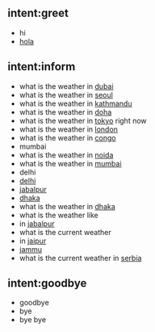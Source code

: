 ## intent:greet
- hi
- [hola](greet)

## intent:inform
- what is the weather in [dubai](location)
- what is the weather in [seoul](location)
- what is the weather in [kathmandu](location)
- what is the weather in [doha](location)
- what is the weather in [tokyo](location) right now
- what is the weather in [london](location)
- what is the weather in [congo](location)
- mumbai
- what is the weather in [noida](location)
- what is the weather in [mumbai](location)
- delhi
- [delhi](location)
- [jabalpur](location)
- [dhaka](location)
- what is the weather in [dhaka](location)
- what is the weather like
- in [jabalpur](location)
- what is the current weather
- in [jaipur](location)
- [jammu](location)
- what is the current weather in [serbia](location)

## intent:goodbye
- goodbye
- bye
- bye bye
